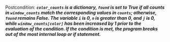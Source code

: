 Postcondition: ***`color_counts` is a dictionary, `found` is set to True if all counts in `window_counts` match the corresponding values in `counts`; otherwise, `found` remains False. The variable `i` is 0, `n` is greater than 0, and `j` is 0, while `window_counts[color]` has been increased by 1 prior to the evaluation of the condition. If the condition is met, the program breaks out of the most internal loop or if statement.***